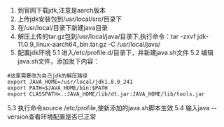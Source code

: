 1. 到官网下载jdk,注意是aarch版本
2. 上传jdk安装包到/usr/local/src/目录下
3. 在/usr/local/目录下新建java目录
4. 解压上传的tar.gz包到/usr/local/java/目录下,执行命令：tar -zxvf jdk-11.0.9_linux-aarch64_bin.tar.gz -C /usr/local/java/
5. 配置jdk环境
5.1 进入/etc/profile.d/目录下，并新建java.sh文件
5.2 编辑java.sh文件，添加发下内容：
```
#这里需要改为自己jdk的解压路径
export JAVA_HOME=/usr/local/jdk1.8.0_241 
export PATH=$JAVA_HOME/bin:$PATH
export CLASSPATH=.:JAVA_HOME/lib/dt.jar:JAVA_HOME/lib/tools.jar
```
5.3 执行命令source /etc/profile,使新添加的java.sh脚本生效
5.4 输入java --version查看环境配置是否已正常





